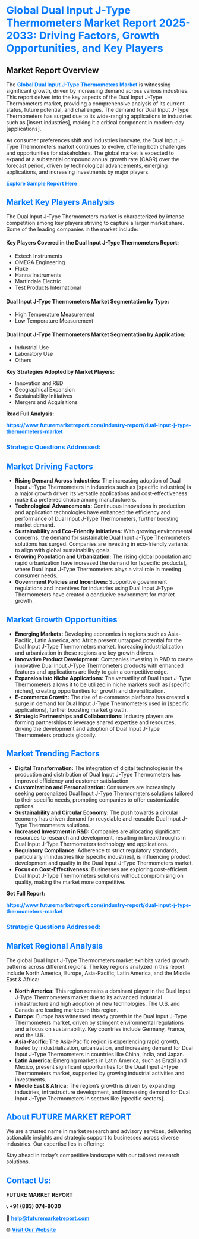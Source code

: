 <h1 style="color: #007BFF;">Global Dual Input J-Type Thermometers Market Report 2025-2033: Driving Factors, Growth Opportunities, and Key Players</h1>

<section id="overview">
<h2>Market Report Overview</h2>
<p>The <a href="https://www.futuremarketreport.com/industry-report/dual-input-j-type-thermometers-market" style="color: #007BFF; text-decoration: none;"><strong>Global Dual Input J-Type Thermometers Market</strong></a> is witnessing significant growth, driven by increasing demand across various industries. This report delves into the key aspects of the Dual Input J-Type Thermometers market, providing a comprehensive analysis of its current status, future potential, and challenges. The demand for Dual Input J-Type Thermometers has surged due to its wide-ranging applications in industries such as [insert industries], making it a critical component in modern-day [applications].</p>
<p>As consumer preferences shift and industries innovate, the Dual Input J-Type Thermometers market continues to evolve, offering both challenges and opportunities for stakeholders. The global market is expected to expand at a substantial compound annual growth rate (CAGR) over the forecast period, driven by technological advancements, emerging applications, and increasing investments by major players.</p>
</section>

<section id="overview">
<p><a href="https://www.futuremarketreport.com/request-sample/reportId=29371" style="color: #007BFF; text-decoration: none;"><strong>Explore Sample Report Here</strong></a></p>
</section>

<section id="key-players">
<h2 style="color: #007BFF;">Market Key Players Analysis</h2>
<p>The Dual Input J-Type Thermometers market is characterized by intense competition among key players striving to capture a larger market share. Some of the leading companies in the market include:</p>
<h4>Key Players Covered in the Dual Input J-Type Thermometers Report:</h4>
<ul><li>Extech Instruments</li><li>OMEGA Engineering</li><li>Fluke</li><li>Hanna Instruments</li><li>Martindale Electric</li><li>Test Products International</li></ul>
<h4>Dual Input J-Type Thermometers Market Segmentation by Type:</h4>
<ul><li>High Temperature Measurement</li><li>Low Temperature Measurement</li></ul>

<h4>Dual Input J-Type Thermometers Market Segmentation by Application:</h4>
<ul><li>Industrial Use</li><li>Laboratory Use</li><li>Others</li></ul>
<p><strong>Key Strategies Adopted by Market Players:</strong></p>
<ul>
<li>Innovation and R&D</li>
<li>Geographical Expansion</li>
<li>Sustainability Initiatives</li>
<li>Mergers and Acquisitions</li>
</ul>
</section>

<section>
<p><strong>Read Full Analysis: </strong></p><a href="https://www.futuremarketreport.com/industry-report/dual-input-j-type-thermometers-market" style="color: #007BFF; text-decoration: none;"><strong>https://www.futuremarketreport.com/industry-report/dual-input-j-type-thermometers-market</strong></a>
<h3 style="color: #007BFF;">Strategic Questions Addressed:</h3>
</section>

<section id="driving-factors">
<h2 style="color: #007BFF;">Market Driving Factors</h2>
<ul>
<li><strong>Rising Demand Across Industries:</strong> The increasing adoption of Dual Input J-Type Thermometers in industries such as [specific industries] is a major growth driver. Its versatile applications and cost-effectiveness make it a preferred choice among manufacturers.</li>
<li><strong>Technological Advancements:</strong> Continuous innovations in production and application technologies have enhanced the efficiency and performance of Dual Input J-Type Thermometers, further boosting market demand.</li>
<li><strong>Sustainability and Eco-Friendly Initiatives:</strong> With growing environmental concerns, the demand for sustainable Dual Input J-Type Thermometers solutions has surged. Companies are investing in eco-friendly variants to align with global sustainability goals.</li>
<li><strong>Growing Population and Urbanization:</strong> The rising global population and rapid urbanization have increased the demand for [specific products], where Dual Input J-Type Thermometers plays a vital role in meeting consumer needs.</li>
<li><strong>Government Policies and Incentives:</strong> Supportive government regulations and incentives for industries using Dual Input J-Type Thermometers have created a conducive environment for market growth.</li>
</ul>
</section>

<section id="growth-opportunities">
<h2 style="color: #007BFF;">Market Growth Opportunities</h2>
<ul>
<li><strong>Emerging Markets:</strong> Developing economies in regions such as Asia-Pacific, Latin America, and Africa present untapped potential for the Dual Input J-Type Thermometers market. Increasing industrialization and urbanization in these regions are key growth drivers.</li>
<li><strong>Innovative Product Development:</strong> Companies investing in R&D to create innovative Dual Input J-Type Thermometers products with enhanced features and applications are likely to gain a competitive edge.</li>
<li><strong>Expansion into Niche Applications:</strong> The versatility of Dual Input J-Type Thermometers allows it to be utilized in niche markets such as [specific niches], creating opportunities for growth and diversification.</li>
<li><strong>E-commerce Growth:</strong> The rise of e-commerce platforms has created a surge in demand for Dual Input J-Type Thermometers used in [specific applications], further boosting market growth.</li>
<li><strong>Strategic Partnerships and Collaborations:</strong> Industry players are forming partnerships to leverage shared expertise and resources, driving the development and adoption of Dual Input J-Type Thermometers products globally.</li>
</ul>
</section>

<section id="trending-factors">
<h2 style="color: #007BFF;">Market Trending Factors</h2>
<ul>
<li><strong>Digital Transformation:</strong> The integration of digital technologies in the production and distribution of Dual Input J-Type Thermometers has improved efficiency and customer satisfaction.</li>
<li><strong>Customization and Personalization:</strong> Consumers are increasingly seeking personalized Dual Input J-Type Thermometers solutions tailored to their specific needs, prompting companies to offer customizable options.</li>
<li><strong>Sustainability and Circular Economy:</strong> The push towards a circular economy has driven demand for recyclable and reusable Dual Input J-Type Thermometers solutions.</li>
<li><strong>Increased Investment in R&D:</strong> Companies are allocating significant resources to research and development, resulting in breakthroughs in Dual Input J-Type Thermometers technology and applications.</li>
<li><strong>Regulatory Compliance:</strong> Adherence to strict regulatory standards, particularly in industries like [specific industries], is influencing product development and quality in the Dual Input J-Type Thermometers market.</li>
<li><strong>Focus on Cost-Effectiveness:</strong> Businesses are exploring cost-efficient Dual Input J-Type Thermometers solutions without compromising on quality, making the market more competitive.</li>
</ul>
</section>

<section>
<p><strong>Get Full Report: </strong></p><a href="https://www.futuremarketreport.com/industry-report/dual-input-j-type-thermometers-market" style="color: #007BFF; text-decoration: none;"><strong>https://www.futuremarketreport.com/industry-report/dual-input-j-type-thermometers-market</strong></a>
<h3 style="color: #007BFF;">Strategic Questions Addressed:</h3>
</section>


<section id="regional-analysis">
<h2 style="color: #007BFF;">Market Regional Analysis</h2>
<p>The global Dual Input J-Type Thermometers market exhibits varied growth patterns across different regions. The key regions analyzed in this report include North America, Europe, Asia-Pacific, Latin America, and the Middle East & Africa:</p>
<ul>
<li><strong>North America:</strong> This region remains a dominant player in the Dual Input J-Type Thermometers market due to its advanced industrial infrastructure and high adoption of new technologies. The U.S. and Canada are leading markets in this region.</li>
<li><strong>Europe:</strong> Europe has witnessed steady growth in the Dual Input J-Type Thermometers market, driven by stringent environmental regulations and a focus on sustainability. Key countries include Germany, France, and the U.K.</li>
<li><strong>Asia-Pacific:</strong> The Asia-Pacific region is experiencing rapid growth, fueled by industrialization, urbanization, and increasing demand for Dual Input J-Type Thermometers in countries like China, India, and Japan.</li>
<li><strong>Latin America:</strong> Emerging markets in Latin America, such as Brazil and Mexico, present significant opportunities for the Dual Input J-Type Thermometers market, supported by growing industrial activities and investments.</li>
<li><strong>Middle East & Africa:</strong> The region’s growth is driven by expanding industries, infrastructure development, and increasing demand for Dual Input J-Type Thermometers in sectors like [specific sectors].</li>
</ul>
</section>

<footer>
<h2 style="color: #007BFF;">About FUTURE MARKET REPORT</h2>
<p>We are a trusted name in market research and advisory services, delivering actionable insights and strategic support to businesses across diverse industries. Our expertise lies in offering:</p>

<p>Stay ahead in today’s competitive landscape with our tailored research solutions.</p>

<h2 style="color: #007BFF;">Contact Us:</h2>
<p><strong>FUTURE MARKET REPORT</strong></p>
<p>📞 <strong>+91 (883) 074-8030</strong></p>
<p>📧 <strong><a href="mailto:help@futuremarketreport.com" style="color: #007BFF;">help@futuremarketreport.com</a></strong></p>
<p>🌐 <strong><a href="https://www.futuremarketreport.com/" style="color: #007BFF;">Visit Our Website</a></strong></p>
</footer>